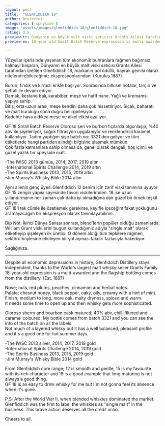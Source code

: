 ```yaml
---
layout: post
title:  "GLENFIDDICH 18"
author: brutdefut
categories: [ speyside ]
image: "assets/images/glenfiddich-18/glenfiddich-18.jpg"
rating: 3.5
preview-tr: Dünyanın en büyük malt viski satıcısı Grants Ailesi tarafından üretilen Glenfiddich 18, markanın bayrak gemisi olarak nitelendirebileceğimiz ekspresyonlarından.   
preview-en: 18-year-old Small Batch Reserve expression is multi-awarded and the flagship bottling comes from the Glenfiddich Distillery. 

---
```


Yüzyıllar içerisinde yaşanan tüm ekonomik buhranlara rağmen bağımsız kalmayı başaran, Dünyanın en büyük malt viski satıcısı Grants Ailesi tarafından üretilen Glenfiddich 18, markanın bol ödüllü, bayrak gemisi olarak nitelendirebileceğimiz ekspresyonlarından. (Kuruluş 1887)  

Burun; fındık ve kırmızı erikle başlıyor. Sonrasında bitkisel notalar, tarçın ve şeftali ile devam ediyor.  
Damak; kestane balı, karabiber, meşe ve hafif nane. Yağlı ve kremamsı yapıya sahip.  
Bitiş; orta-uzun arası, meşe kendini daha çok hissettiriyor. Sıcak, baharatlı ve malt kuruluğu sona doğru belirginleşiyor.  
Kadehte hava aldıkça meşe ve alkol etkisi azalıyor.  

GF 18 Small Batch Reserve Oloroso şeri ve burbon fıçılarda olgunlaşıp, %40 abv ile şişeleniyor, soğuk filtrasyon uygulanıyor ve renklendirici karamel kullanılıyor. Tadım yaptığım şişe batch no: 3321'den geliyor ve tüm etiketlerde hangi partiden alındığı bilgisine ulaşmak mümkün.  
Çok fazla katmanlara sahip olmasa da, genel olarak dengeli, hoş içimli ve güzel yazlık bir speyside malt.  

-The IWSC 2013 gümüş, 2014, 2017, 2019 altın  
-International Spirits Challenge 2014, 2019 altın  
-The Spirits Business 2013, 2015, 2019 altın  
-Jim Murray's Whisky Bible 2014 altın

Aynı ailenin genç üyesi Glenfiddich 12 benim için zarif viski tanımına uyuyor. GF 15 zengin yapısı sayesinde favori viskilerimden. 18 ise uzun yıllandırmanın her zaman çok daha iyi olmadığına dair güzel bir örnek teşkil ediyor.  
GF 18'i tek cümle ile özetlemek gerekirse, keyifle içeceğim fakat yokluğunu aramayacağım bir ekspresyon olarak tanımlayabilirim.  

Dip Not:
İkinci Dünya Savaşı sonrası, blend'lerin popüler olduğu zamanlarda, William Grant viskilerini bugün kullandığımız adıyla "single malt" olarak etiketleyip şişeleyen ilk üretici. O dönem aldığı tüm tepkilere rağmen, sektörü böylesine etkileyen bir yol açması takdiri fazlasıyla hakediyor.  

Sağlığınıza.

 
-----------------------------------------------

<p id="english"></p>

Despite all economic depressions in history, Glenfiddich Distillery stays independent, thanks to the World's largest malt whisky seller Grants Family. 18-year-old expression is a multi-awarded and the flagship bottling comes from the distillery. (Est. 1887)  

Nose; nuts, red plums, peaches, cinnamon and herbal notes.  
Palate; chesnut honey, black pepper, oaky, oily, creamy with a hint of mint.  
Finish; medium to long, more oak, malty dryness, spiced and warm.  
It needs some time to open up and then whisky gets more sophisticated.  

Oloroso sherry and bourbon cask matured, 40% abv, chill-filtered and caramel coloured. My bottle comes from batch 3321 and you can see the info of the batch on all the labels.  
Not much of a layered whisky but it has a well balanced, pleasant profile and it's a good one for hot summer days.  

-The IWSC 2013 silver, 2014, 2017, 2019 gold  
-International Spirits Challenge 2014, 2019 gold  
-The Spirits Business 2013, 2015, 2019 gold  
-Jim Murray's Whisky Bible 2014 gold  

From Glenfiddich core range; 12 is smooth and gentle, 15 is my favourite with its rich character and 18 is a good example that long maturing is not always a good thing.  
GF 18 is an easy to drink whisky for me but I'm not gonna feel its absence when it's gone.  

P.S:
After the World War II, when blended whiskies dominated the market, Glenfiddich was the first to label the whiskies as "single malt" in the business. This brave action deserves all the credit imho. 

Cheers to all.   
  
